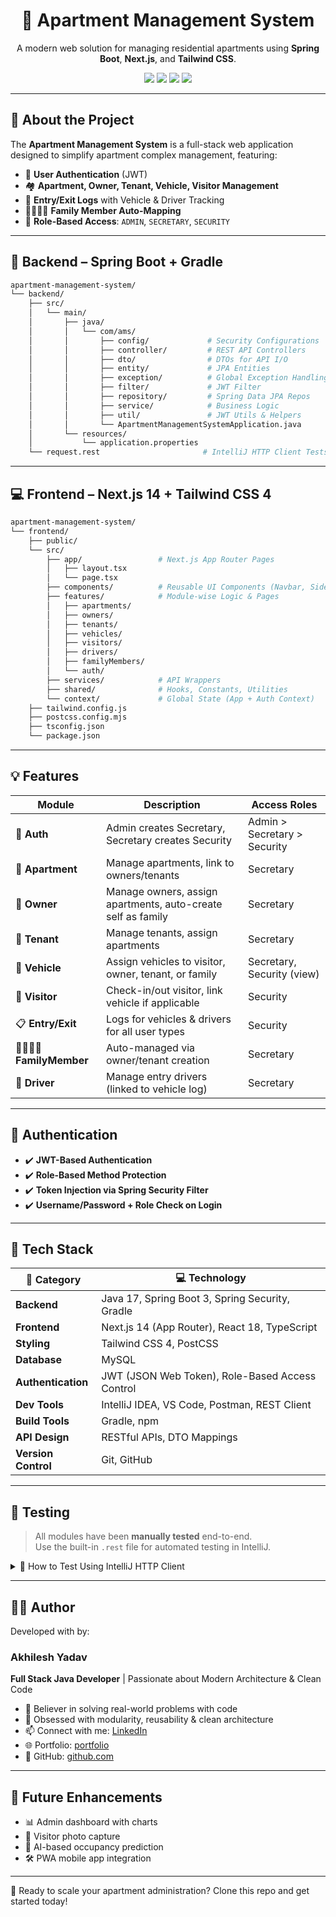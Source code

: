 <h1 align="center">🏢 Apartment Management System</h1>
<p align="center">A modern web solution for managing residential apartments using <strong>Spring Boot</strong>, <strong>Next.js</strong>, and <strong>Tailwind CSS</strong>.</p>

<p align="center">
  <img src="https://img.shields.io/badge/Java-17-blue.svg"/>
  <img src="https://img.shields.io/badge/Spring_Boot-3.2-green.svg"/>
  <img src="https://img.shields.io/badge/Next.js-14-black.svg"/>
  <img src="https://img.shields.io/badge/TailwindCSS-4.0-blue.svg"/>
</p>

---

## 🚀 About the Project

The **Apartment Management System** is a full-stack web application designed to simplify apartment complex management, featuring:

- 🔐 **User Authentication** (JWT)
- 🏘️ **Apartment, Owner, Tenant, Vehicle, Visitor Management**
- 🚦 **Entry/Exit Logs** with Vehicle & Driver Tracking
- 👨‍👩‍👧‍👦 **Family Member Auto-Mapping**
- 🧠 **Role-Based Access**: `ADMIN`, `SECRETARY`, `SECURITY`

---

## 🧱 Backend – Spring Boot + Gradle

```bash
apartment-management-system/
└── backend/
    ├── src/
    │   └── main/
    │       ├── java/
    │       │   └── com/ams/
    │       │       ├── config/             # Security Configurations
    │       │       ├── controller/         # REST API Controllers
    │       │       ├── dto/                # DTOs for API I/O
    │       │       ├── entity/             # JPA Entities
    │       │       ├── exception/          # Global Exception Handling
    │       │       ├── filter/             # JWT Filter
    │       │       ├── repository/         # Spring Data JPA Repos
    │       │       ├── service/            # Business Logic
    │       │       ├── util/               # JWT Utils & Helpers
    │       │       └── ApartmentManagementSystemApplication.java
    │       └── resources/
    │           └── application.properties
    └── request.rest                       # IntelliJ HTTP Client Tests
```

---

## 💻 Frontend – Next.js 14 + Tailwind CSS 4

```bash
apartment-management-system/
└── frontend/
    ├── public/
    └── src/
        ├── app/                 # Next.js App Router Pages
        │   ├── layout.tsx
        │   └── page.tsx
        ├── components/          # Reusable UI Components (Navbar, Sidebar)
        ├── features/            # Module-wise Logic & Pages
        │   ├── apartments/
        │   ├── owners/
        │   ├── tenants/
        │   ├── vehicles/
        │   ├── visitors/
        │   ├── drivers/
        │   ├── familyMembers/
        │   └── auth/
        ├── services/            # API Wrappers
        ├── shared/              # Hooks, Constants, Utilities
        └── context/             # Global State (App + Auth Context)
    ├── tailwind.config.js
    ├── postcss.config.mjs
    ├── tsconfig.json
    └── package.json
```

---

## 💡 Features

| Module           | Description                                                   | Access Roles                        |
|------------------|---------------------------------------------------------------|-------------------------------------|
| 👤 **Auth**       | Admin creates Secretary, Secretary creates Security          | Admin > Secretary > Security        |
| 🏢 **Apartment**  | Manage apartments, link to owners/tenants                    | Secretary                           |
| 👨 **Owner**      | Manage owners, assign apartments, auto-create self as family | Secretary                           |
| 👩 **Tenant**     | Manage tenants, assign apartments                            | Secretary                           |
| 🚗 **Vehicle**    | Assign vehicles to visitor, owner, tenant, or family         | Secretary, Security (view)          |
| 🙋 **Visitor**    | Check-in/out visitor, link vehicle if applicable             | Security                            |
| 📋 **Entry/Exit** | Logs for vehicles & drivers for all user types               | Security                            |
| 👨‍👩‍👧‍👦 **FamilyMember** | Auto-managed via owner/tenant creation                       | Secretary                           |
| 🚙 **Driver**     | Manage entry drivers (linked to vehicle log)                 | Secretary                           |

---

## 🔐 Authentication

- ✔️ **JWT-Based Authentication**
- ✔️ **Role-Based Method Protection**
- ✔️ **Token Injection via Spring Security Filter**
- ✔️ **Username/Password + Role Check on Login**

---

## 🧰 Tech Stack

| 🔧 Category     | 💻 Technology                                         |
|----------------|--------------------------------------------------------|
| **Backend**    | Java 17, Spring Boot 3, Spring Security, Gradle        |
| **Frontend**   | Next.js 14 (App Router), React 18, TypeScript          |
| **Styling**    | Tailwind CSS 4, PostCSS                                |
| **Database**   | MySQL                                                  |
| **Authentication** | JWT (JSON Web Token), Role-Based Access Control |
| **Dev Tools**  | IntelliJ IDEA, VS Code, Postman, REST Client           |
| **Build Tools**| Gradle, npm                                            |
| **API Design** | RESTful APIs, DTO Mappings                             |
| **Version Control** | Git, GitHub                                      |

---

## 🧪 Testing

> All modules have been **manually tested** end-to-end.  
> Use the built-in `.rest` file for automated testing in IntelliJ.

<details>
  <summary>🧪 How to Test Using IntelliJ HTTP Client</summary>

1. Open `request.rest` from the `/backend` folder.
2. IntelliJ will display clickable REST buttons beside each request.
3. Hit send and test responses from your running backend server.
4. Verify JWT tokens, response structures, and error handling.

</details>

---

## 👨‍💻 Author

Developed with  by:

### **Akhilesh Yadav**  
**Full Stack Java Developer** | Passionate about Modern Architecture & Clean Code

- 🧠 Believer in solving real-world problems with code  
- 🔄 Obsessed with modularity, reusability & clean architecture  
- 📫 Connect with me: [LinkedIn](https://www.linkedin.com/in/akhileshyadavak2kb2/)  
- 🌐 Portfolio: [portfolio](https://portfolio-akhilesh-yadav.vercel.app/)  
- 🐙 GitHub: [github.com](https://github.com/akhil-2kb2)

---

## 🔮 Future Enhancements

- 📊 Admin dashboard with charts
- 📸 Visitor photo capture
- 🧠 AI-based occupancy prediction
- 🛠️ PWA mobile app integration

---



🚀 Ready to scale your apartment administration? Clone this repo and get started today!
